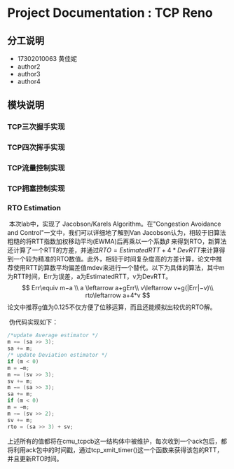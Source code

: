 # Project Documentation : TCP Reno

## 分工说明

- 17302010063 黄佳妮
- author2
- author3
- author4


## 模块说明

### TCP三次握手实现


### TCP四次挥手实现


### TCP流量控制实现


### TCP拥塞控制实现

### RTO Estimation

​	本次lab中，实现了 Jacobson/Karels Algorithm。在"Congestion Avoidance and Control"一文中，我们可以详细地了解到Van Jacobson认为，相较于旧算法粗糙的将RTT指数加权移动平均(EWMA)后再乘以一个系数$\beta$ 来得到RTO，新算法还计算了一个RTT的方差，并通过$RTO=EstimatedRTT+4*DevRTT$来计算得到一个较为精准的RTO数值。此外，相较于时间复杂度高的方差计算，论文中推荐使用RTT的算数平均偏差值mdev来进行一个替代。以下为具体的算法，其中m为RTT时间，Err为误差，a为EstimatedRTT，v为DevRTT。
$$
Err\equiv m−a \\
a \leftarrow a+gErr\\
v\leftarrow v+g(|Err|−v)\\
rto\leftarrow a+4*v
$$
​	论文中推荐g值为0.125不仅方便了位移运算，而且还能模拟出较优的RTO解。

​	伪代码实现如下：

```c
/*update Average estimator */
m −= (sa >> 3);
sa += m;
/* update Deviation estimator */
if (m < 0)
m = −m;
m −= (sv >> 3);
sv += m;
m −= (sa >> 3);
sa += m;
if (m < 0)
m = −m;
m −= (sv >> 2);
sv += m;
rto = (sa >> 3) + sv;
```

​	上述所有的值都将在cmu_tcpcb这一结构体中被维护，每次收到一个ack包后，都将利用ack包中的时间戳，通过tcp_xmit_timer()这一个函数来获得该包的RTT，并且更新RTO时间。
